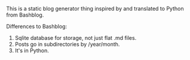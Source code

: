 This is a static blog generator thing inspired by and translated to Python from Bashblog.

Differences to Bashblog:

1. Sqlite database for storage, not just flat .md files.
2. Posts go in subdirectories by /year/month.
3. It's in Python.

